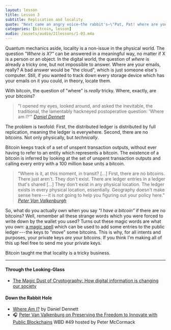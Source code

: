 ```yaml
---
layout: lesson
title: Lesson 3
subtitle: Replication and locality
quote: "Next came an angry voice—the rabbit's—\"Pat, Pat! where are you?\""
categories: [bitcoin, lesson]
audio: /assets/audio/21lessons/1-03.m4a
---
```


Quantum mechanics aside, locality is a non-issue in the physical world.
The question *"Where is X?"* can be answered in a meaningful way, no
matter if X is a person or an object. In the digital world, the question
of *where* is already a tricky one, but not impossible to answer. Where
are your emails, really? A bad answer would be "the cloud", which is
just someone else's computer. Still, if you wanted to track down every
storage device which has your emails on it you could, in theory, locate
them.

With bitcoin, the question of "where" is *really* tricky. Where,
exactly, are your bitcoins?

> "I opened my eyes, looked around, and asked the inevitable, the
> traditional, the lamentably hackneyed postoperative question: 'Where
> am l?'"
> <cite>[Daniel Dennett]</cite>

The problem is twofold: First, the distributed ledger is distributed by
full replication, meaning the ledger is everywhere. Second, there are no
bitcoins. Not only physically, but *technically*.

Bitcoin keeps track of a set of unspent transaction outputs, without
ever having to refer to an entity which represents a bitcoin. The
existence of a bitcoin is inferred by looking at the set of unspent
transaction outputs and calling every entry with a 100 million base
units a bitcoin.

> "Where is it, at this moment, in transit? [...] First, there are no
> bitcoins. There just aren't. They don't exist. There are ledger
> entries in a ledger that's shared [...] They don't exist in any
> physical location. The ledger exists in every physical location,
> essentially. Geography doesn't make sense here --- it is not going to
> help you figuring out your policy here."
> <cite>[Peter Van Valkenburgh][wbd049]</cite>

So, what do you actually own when you say *"I have a bitcoin"* if there
are no bitcoins? Well, remember all these strange words which you were
forced to write down by the wallet you used? Turns out these magic words
are what you own: [a magic spell] which can be used to add some entries
to the public ledger --- the keys to "move" some bitcoins. This is why,
for all intents and purposes, your private keys *are* your bitcoins. If
you think I'm making all of this up feel free to send me your private
keys.

Bitcoin taught me that locality is a tricky business.

---

#### Through the Looking-Glass

- [The Magic Dust of Cryptography: How digital information is changing our society][a magic spell]

#### Down the Rabbit Hole

- [Where Am I?][Daniel Dennett] by Daniel Dennett
- 🎧 [Peter Van Valkenburg on Preserving the Freedom to Innovate with Public Blockchains][wbd049] WBD #49 hosted by Peter McCormack

<!-- Through the Looking-Glass -->
[a magic spell]: https://dergigi.com/2018/08/17/the-magic-dust-of-cryptography/

<!-- Down the Rabbit Hole -->
[Daniel Dennett]: https://www.lehigh.edu/~mhb0/Dennett-WhereAmI.pdf
[1st Amendment]: https://en.wikipedia.org/wiki/First_Amendment_to_the_United_States_Constitution
[wbd049]: https://www.whatbitcoindid.com/podcast/coin-centers-peter-van-valkenburg-on-preserving-the-freedom-to-innovate-with-public-blockchains

<!-- Wikipedia -->
[alice]: https://en.wikipedia.org/wiki/Alice%27s_Adventures_in_Wonderland
[carroll]: https://en.wikipedia.org/wiki/Lewis_Carroll
